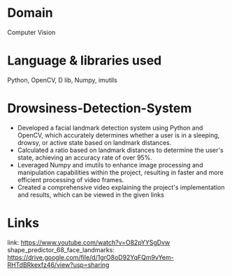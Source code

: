 # Domain
Computer Vision
# Language & libraries used
Python, OpenCV, D lib, Numpy, imutils
# Drowsiness-Detection-System
- Developed a facial landmark detection system using Python and OpenCV, which accurately determines
whether a user is in a sleeping, drowsy, or active state based on landmark distances.
- Calculated a ratio based on landmark distances to determine the user's state, achieving an accuracy rate
of over 95%.
- Leveraged Numpy and imutils to enhance image processing and manipulation capabilities within the
project, resulting in faster and more efficient processing of video frames.
- Created a comprehensive video explaining the project's implementation and results, which can be
viewed in the given links
# Links
link: https://www.youtube.com/watch?v=O82pYYSgDvw
shape_predictor_68_face_landmarks: https://drive.google.com/file/d/1grO8oD92YqFQm9vYem-RHTdBRkexfz46/view?usp=sharing
